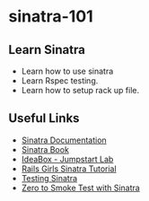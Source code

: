 sinatra-101
===========

## Learn Sinatra

- Learn how to use sinatra
- Learn Rspec testing.
- Learn how to setup rack up file.


## Useful Links

- [Sinatra Documentation](http://www.sinatrarb.com/)
- [Sinatra Book](https://github.com/sinatra/sinatra-book/)
- [IdeaBox - Jumpstart Lab](http://tutorials.jumpstartlab.com/projects/idea_box.html)
- [Rails Girls Sinatra Tutorial](http://guides.railsgirls.com/sinatra-app/)
- [Testing Sinatra](http://www.sinatrarb.com/testing.html)
- [Zero to Smoke Test with Sinatra](http://devblog.avdi.org/2014/07/08/zero-to-smoke-test-with-sinatra/)